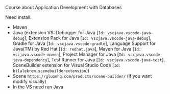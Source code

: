 Course about Application Development with Databases

Need install:

- Maven
- Java (extension VS: Debugger for Java [```Id: vscjava.vscode-java-debug```], Extension Pack for Java [```Id: vscjava.vscode-java-debug```], Gradle for Java [```Id: vscjava.vscode-gradle```], Language Support for Java(TM) by Red Hat [```Id: redhat.java```], Maven for Java [```Id: vscjava.vscode-maven```], Project Manager for Java [```Id: vscjava.vscode-java-dependency```], Test Runner for Java [```Id: vscjava.vscode-java-test```], SceneBuilder extension for Visual Studio Code [```Id: bilalekrem.scenebuilderextension```])
- Scene ```https://gluonhq.com/products/scene-builder/``` (if you want modify visually)
- In the VS need run Java


